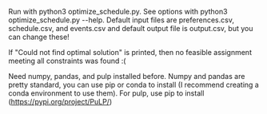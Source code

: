 Run with python3 optimize_schedule.py.
See options with python3 optimize_schedule.py --help.
Default input files are preferences.csv, schedule.csv, and events.csv and default output file is output.csv, but you can change these!

If "Could not find optimal solution" is printed, then no feasible assignment meeting all constraints was found :(

Need numpy, pandas, and pulp installed before. Numpy and pandas are pretty standard, you can use pip or conda to install (I recommend creating a conda environment to use them). For pulp, use pip to install (https://pypi.org/project/PuLP/)